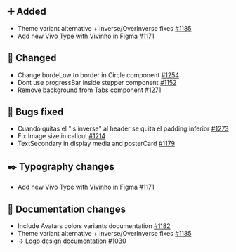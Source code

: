 ## ➕ Added

- Theme variant alternative + inverse/OverInverse fixes [#1185](https://github.com/Telefonica/mistica-design/issues/1185)
- Add new Vivo Type with Vivinho in Figma [#1171](https://github.com/Telefonica/mistica-design/issues/1171)

## 🔄 Changed

- Change bordeLow to border in Circle component [#1254](https://github.com/Telefonica/mistica-design/issues/1254)
- Dont use progressBar inside stepper component [#1152](https://github.com/Telefonica/mistica-design/issues/1152)
- Remove background from Tabs component [#1271](https://github.com/Telefonica/mistica-design/issues/1271)

## 🐞 Bugs fixed

- Cuando quitas el "is inverse" al header se quita el padding inferior [#1273](https://github.com/Telefonica/mistica-design/issues/1273)
- Fix Image size in callout [#1214](https://github.com/Telefonica/mistica-design/issues/1214)
- TextSecondary in display media and posterCard [#1179](https://github.com/Telefonica/mistica-design/issues/1179)

## ✒️ Typography changes

- Add new Vivo Type with Vivinho in Figma [#1171](https://github.com/Telefonica/mistica-design/issues/1171)

## 📒 Documentation changes

- Include Avatars colors variants documentation [#1182](https://github.com/Telefonica/mistica-design/issues/1182)
- Theme variant alternative + inverse/OverInverse fixes [#1185](https://github.com/Telefonica/mistica-design/issues/1185)
- → Logo design documentation [#1030](https://github.com/Telefonica/mistica-design/issues/1030)
